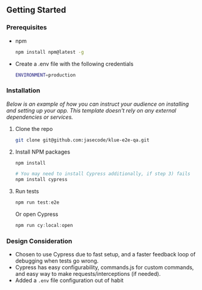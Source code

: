 <!-- GETTING STARTED -->
## Getting Started

### Prerequisites
* npm
  ```sh
  npm install npm@latest -g
  ```
* Create a .env file with the following credentials
  ```sh
  ENVIRONMENT=production
  ```

### Installation

_Below is an example of how you can instruct your audience on installing and setting up your app. This template doesn't rely on any external dependencies or services._

1. Clone the repo
   ```sh
   git clone git@github.com:jasecode/klue-e2e-qa.git
   ```
2. Install NPM packages
   ```sh
   npm install

   # You may need to install Cypress additionally, if step 3) fails
   npm install cypress
   ```
3. Run tests
   ```js
   npm run test:e2e
   ```

   Or open Cypress
   ```js
   npm run cy:local:open
   ```

### Design Consideration
* Chosen to use Cypress due to fast setup, and a faster feedback loop of debugging when tests go wrong.
* Cypress has easy configurability, commands.js for custom commands, and easy way to make requests/interceptions (if needed).
* Added a `.env` file configuration out of habit
